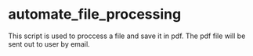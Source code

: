 # automate_file_processing
This script is used to proccess a file and save it in pdf. 
The pdf file will be sent out to user by email. 